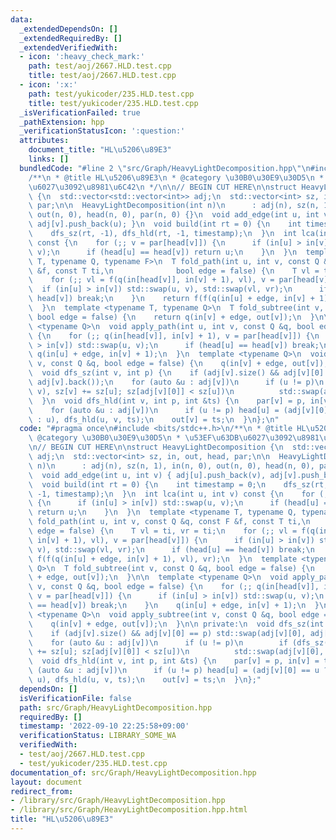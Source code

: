 ```yaml
---
data:
  _extendedDependsOn: []
  _extendedRequiredBy: []
  _extendedVerifiedWith:
  - icon: ':heavy_check_mark:'
    path: test/aoj/2667.HLD.test.cpp
    title: test/aoj/2667.HLD.test.cpp
  - icon: ':x:'
    path: test/yukicoder/235.HLD.test.cpp
    title: test/yukicoder/235.HLD.test.cpp
  _isVerificationFailed: true
  _pathExtension: hpp
  _verificationStatusIcon: ':question:'
  attributes:
    document_title: "HL\u5206\u89E3"
    links: []
  bundledCode: "#line 2 \"src/Graph/HeavyLightDecomposition.hpp\"\n#include <bits/stdc++.h>\n\
    /**\n * @title HL\u5206\u89E3\n * @category \u30B0\u30E9\u30D5\n * \u53EF\u63DB\
    \u6027\u3092\u8981\u6C42\n */\n\n// BEGIN CUT HERE\n\nstruct HeavyLightDecomposition\
    \ {\n  std::vector<std::vector<int>> adj;\n  std::vector<int> sz, in, out, head,\
    \ par;\n\n  HeavyLightDecomposition(int n)\n      : adj(n), sz(n, 1), in(n, 0),\
    \ out(n, 0), head(n, 0), par(n, 0) {}\n  void add_edge(int u, int v) { adj[u].push_back(v),\
    \ adj[v].push_back(u); }\n  void build(int rt = 0) {\n    int timestamp = 0;\n\
    \    dfs_sz(rt, -1), dfs_hld(rt, -1, timestamp);\n  }\n  int lca(int u, int v)\
    \ const {\n    for (;; v = par[head[v]]) {\n      if (in[u] > in[v]) std::swap(u,\
    \ v);\n      if (head[u] == head[v]) return u;\n    }\n  }\n  template <typename\
    \ T, typename Q, typename F>\n  T fold_path(int u, int v, const Q &q, const F\
    \ &f, const T ti,\n              bool edge = false) {\n    T vl = ti, vr = ti;\n\
    \    for (;; vl = f(q(in[head[v]], in[v] + 1), vl), v = par[head[v]]) {\n    \
    \  if (in[u] > in[v]) std::swap(u, v), std::swap(vl, vr);\n      if (head[u] ==\
    \ head[v]) break;\n    }\n    return f(f(q(in[u] + edge, in[v] + 1), vl), vr);\n\
    \  }\n  template <typename T, typename Q>\n  T fold_subtree(int v, const Q &q,\
    \ bool edge = false) {\n    return q(in[v] + edge, out[v]);\n  }\n\n  template\
    \ <typename Q>\n  void apply_path(int u, int v, const Q &q, bool edge = false)\
    \ {\n    for (;; q(in[head[v]], in[v] + 1), v = par[head[v]]) {\n      if (in[u]\
    \ > in[v]) std::swap(u, v);\n      if (head[u] == head[v]) break;\n    }\n   \
    \ q(in[u] + edge, in[v] + 1);\n  }\n  template <typename Q>\n  void apply_subtree(int\
    \ v, const Q &q, bool edge = false) {\n    q(in[v] + edge, out[v]);\n  }\n\n private:\n\
    \  void dfs_sz(int v, int p) {\n    if (adj[v].size() && adj[v][0] == p) std::swap(adj[v][0],\
    \ adj[v].back());\n    for (auto &u : adj[v])\n      if (u != p)\n        if (dfs_sz(u,\
    \ v), sz[v] += sz[u]; sz[adj[v][0]] < sz[u])\n          std::swap(adj[v][0], u);\n\
    \  }\n  void dfs_hld(int v, int p, int &ts) {\n    par[v] = p, in[v] = ts++;\n\
    \    for (auto &u : adj[v])\n      if (u != p) head[u] = (adj[v][0] == u ? head[v]\
    \ : u), dfs_hld(u, v, ts);\n    out[v] = ts;\n  }\n};\n"
  code: "#pragma once\n#include <bits/stdc++.h>\n/**\n * @title HL\u5206\u89E3\n *\
    \ @category \u30B0\u30E9\u30D5\n * \u53EF\u63DB\u6027\u3092\u8981\u6C42\n */\n\
    \n// BEGIN CUT HERE\n\nstruct HeavyLightDecomposition {\n  std::vector<std::vector<int>>\
    \ adj;\n  std::vector<int> sz, in, out, head, par;\n\n  HeavyLightDecomposition(int\
    \ n)\n      : adj(n), sz(n, 1), in(n, 0), out(n, 0), head(n, 0), par(n, 0) {}\n\
    \  void add_edge(int u, int v) { adj[u].push_back(v), adj[v].push_back(u); }\n\
    \  void build(int rt = 0) {\n    int timestamp = 0;\n    dfs_sz(rt, -1), dfs_hld(rt,\
    \ -1, timestamp);\n  }\n  int lca(int u, int v) const {\n    for (;; v = par[head[v]])\
    \ {\n      if (in[u] > in[v]) std::swap(u, v);\n      if (head[u] == head[v])\
    \ return u;\n    }\n  }\n  template <typename T, typename Q, typename F>\n  T\
    \ fold_path(int u, int v, const Q &q, const F &f, const T ti,\n              bool\
    \ edge = false) {\n    T vl = ti, vr = ti;\n    for (;; vl = f(q(in[head[v]],\
    \ in[v] + 1), vl), v = par[head[v]]) {\n      if (in[u] > in[v]) std::swap(u,\
    \ v), std::swap(vl, vr);\n      if (head[u] == head[v]) break;\n    }\n    return\
    \ f(f(q(in[u] + edge, in[v] + 1), vl), vr);\n  }\n  template <typename T, typename\
    \ Q>\n  T fold_subtree(int v, const Q &q, bool edge = false) {\n    return q(in[v]\
    \ + edge, out[v]);\n  }\n\n  template <typename Q>\n  void apply_path(int u, int\
    \ v, const Q &q, bool edge = false) {\n    for (;; q(in[head[v]], in[v] + 1),\
    \ v = par[head[v]]) {\n      if (in[u] > in[v]) std::swap(u, v);\n      if (head[u]\
    \ == head[v]) break;\n    }\n    q(in[u] + edge, in[v] + 1);\n  }\n  template\
    \ <typename Q>\n  void apply_subtree(int v, const Q &q, bool edge = false) {\n\
    \    q(in[v] + edge, out[v]);\n  }\n\n private:\n  void dfs_sz(int v, int p) {\n\
    \    if (adj[v].size() && adj[v][0] == p) std::swap(adj[v][0], adj[v].back());\n\
    \    for (auto &u : adj[v])\n      if (u != p)\n        if (dfs_sz(u, v), sz[v]\
    \ += sz[u]; sz[adj[v][0]] < sz[u])\n          std::swap(adj[v][0], u);\n  }\n\
    \  void dfs_hld(int v, int p, int &ts) {\n    par[v] = p, in[v] = ts++;\n    for\
    \ (auto &u : adj[v])\n      if (u != p) head[u] = (adj[v][0] == u ? head[v] :\
    \ u), dfs_hld(u, v, ts);\n    out[v] = ts;\n  }\n};"
  dependsOn: []
  isVerificationFile: false
  path: src/Graph/HeavyLightDecomposition.hpp
  requiredBy: []
  timestamp: '2022-09-10 22:25:58+09:00'
  verificationStatus: LIBRARY_SOME_WA
  verifiedWith:
  - test/aoj/2667.HLD.test.cpp
  - test/yukicoder/235.HLD.test.cpp
documentation_of: src/Graph/HeavyLightDecomposition.hpp
layout: document
redirect_from:
- /library/src/Graph/HeavyLightDecomposition.hpp
- /library/src/Graph/HeavyLightDecomposition.hpp.html
title: "HL\u5206\u89E3"
---
```

